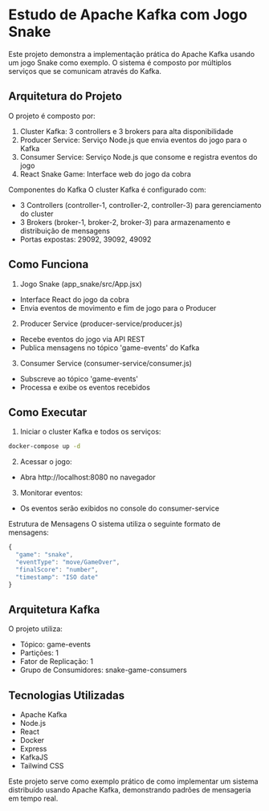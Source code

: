 # Estudo de Apache Kafka com Jogo Snake
Este projeto demonstra a implementação prática do Apache Kafka usando um jogo Snake como exemplo. O sistema é composto por múltiplos serviços que se comunicam através do Kafka.

## Arquitetura do Projeto
O projeto é composto por:

1. Cluster Kafka: 3 controllers e 3 brokers para alta disponibilidade
2. Producer Service: Serviço Node.js que envia eventos do jogo para o Kafka
3. Consumer Service: Serviço Node.js que consome e registra eventos do jogo
4. React Snake Game: Interface web do jogo da cobra

Componentes do Kafka
O cluster Kafka é configurado com:

* 3 Controllers (controller-1, controller-2, controller-3) para gerenciamento do cluster
* 3 Brokers (broker-1, broker-2, broker-3) para armazenamento e distribuição de mensagens
* Portas expostas: 29092, 39092, 49092


## Como Funciona

1. Jogo Snake (app_snake/src/App.jsx)
* Interface React do jogo da cobra
* Envia eventos de movimento e fim de jogo para o Producer

2. Producer Service (producer-service/producer.js)
* Recebe eventos do jogo via API REST
* Publica mensagens no tópico 'game-events' do Kafka

3. Consumer Service (consumer-service/consumer.js)
* Subscreve ao tópico 'game-events'
* Processa e exibe os eventos recebidos


## Como Executar

1. Iniciar o cluster Kafka e todos os serviços:

```bash
docker-compose up -d
```

2. Acessar o jogo:
* Abra http://localhost:8080 no navegador

3. Monitorar eventos:
* Os eventos serão exibidos no console do consumer-service


Estrutura de Mensagens
O sistema utiliza o seguinte formato de mensagens:

```js
{
  "game": "snake",
  "eventType": "move/GameOver",
  "finalScore": "number",
  "timestamp": "ISO date"
}
```

## Arquitetura Kafka
O projeto utiliza:

* Tópico: game-events
* Partições: 1
* Fator de Replicação: 1
* Grupo de Consumidores: snake-game-consumers

## Tecnologias Utilizadas
* Apache Kafka
* Node.js
* React
* Docker
* Express
* KafkaJS
* Tailwind CSS

Este projeto serve como exemplo prático de como implementar um sistema distribuído usando Apache Kafka, demonstrando padrões de mensageria em tempo real.